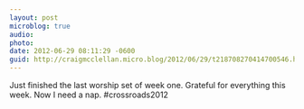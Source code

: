 ```yaml
---
layout: post
microblog: true
audio: 
photo: 
date: 2012-06-29 08:11:29 -0600
guid: http://craigmcclellan.micro.blog/2012/06/29/t218708270414700546.html
---
```

Just finished the last worship set of week one. Grateful for everything this week. Now I need a nap. #crossroads2012

